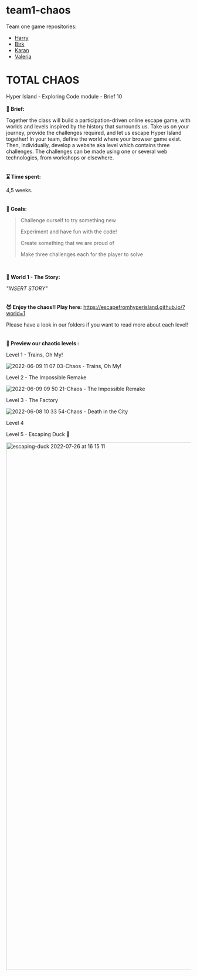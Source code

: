 # team1-chaos
Team one game repositories:

- <a href="https://escapefromhyperisland.github.io/team1-chaos/train-problem">Harry</a>
- <a href="https://escapefromhyperisland.github.io/team1-chaos/the-Impossible-remake">Birk</a>
- <a href="https://escapefromhyperisland.github.io/team1-chaos/karan-ditc">Karan</a>
- <a href="https://escapefromhyperisland.github.io/team1-chaos/escaping-duck/">Valeria</a>


# TOTAL CHAOS
Hyper Island - Exploring Code module - Brief 10
<br />
<br />
**📜 Brief:**

Together the class will build a participation-driven online escape game, with worlds and levels inspired by the history that surrounds us. Take us on your journey, provide the challenges required, and let us escape Hyper Island together!
In your team, define the world where your browser game exist. Then, individually, develop a website aka level which contains three challenges. The challenges can be made using one or several web technologies, from workshops or elsewhere.
<br />
<br />
<br />
**⌛ Time spent:**

4,5 weeks.
<br />
<br />
<br />
**🏁 Goals:**

>Challenge ourself to try something new
>   
>Experiment and have fun with the code!
>   
>Create something that we are proud of
>
>Make three challenges each for the player to solve
<br />

**📔 World 1 - The Story:**[](command:workbench.trust.manage)

_"INSERT STORY"_
<br />
<br />
<br />
**😈 Enjoy the chaos!! Play here:**
https://escapefromhyperisland.github.io/?world=1

Please have a look in our folders if you want to read more about each level!
<br />
<br />
<br />
**👀 Preview our chaotic levels :**

Level 1 - Trains, Oh My!

![2022-06-09 11 07 03-Chaos - Trains, Oh My!](https://user-images.githubusercontent.com/82885837/172809968-d41d1133-2d9b-42c9-9ca2-f7a0a00e23bb.png)


Level 2 - The Impossible Remake

![2022-06-09 09 50 21-Chaos - The Impossible Remake](https://user-images.githubusercontent.com/22814159/172810293-8ab70c0b-6f41-45fd-8458-cfe53d460445.png)

Level 3 - The Factory

![2022-06-08 10 33 54-Chaos - Death in the City](https://user-images.githubusercontent.com/62376840/172810352-08ee37ef-c948-4722-b6a9-f14bae563dcc.png)



Level 4

Level 5 - Escaping Duck 🦆

<img width="1440" alt="escaping-duck 2022-07-26 at 16 15 11" src="https://user-images.githubusercontent.com/64790900/181028185-4694a7ff-af14-4c03-9164-aeffef2a2742.png">
